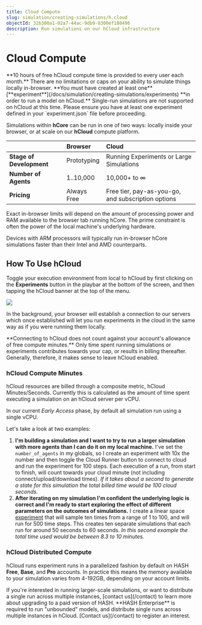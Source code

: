 ```yaml
---
title: Cloud Compute
slug: simulation/creating-simulations/h.cloud
objectId: 32b300a1-02a7-44ac-9db9-8300ef180496
description: Run simulations on our hCloud infrastructure
---
```


# Cloud Compute

<Hint style="success">
**10 hours of free hCloud compute time is provided to every user each month.**  
There are no limitations or caps on your ability to simulate things locally in-browser.
</Hint>

<Hint style="info">
**You must have created at least one** [**experiment**](/docs/simulation/creating-simulations/experiments) **in order to run a model on hCloud.**  
Single-run simulations are not supported on hCloud at this time. Please ensure you have at least one experiment defined in your `experiment.json` file before proceeding.
</Hint>

Simulations within **hCore** can be run in one of two ways: locally inside your browser, or at scale on our **hCloud** compute platform.

<!-- prettier-ignore -->
|  | **Browser** | **Cloud** |
| :--- | :--- | :--- |
| **Stage of Development** | Prototyping | Running Experiments or Large Simulations |
| **Number of Agents** | 1..10,000 | 10,000+ to ∞ |
| **Pricing** | Always Free | Free tier, pay-as-you-go, and subscription options |

Exact in-browser limits will depend on the amount of processing power and RAM available to the browser tab running hCore. The prime constraint is often the power of the local machine's underlying hardware.

<Hint style="warning">
Devices with ARM processors will typically run in-browser hCore simulations faster than their Intel and AMD counterparts.
</Hint>

## How To Use hCloud

Toggle your execution environment from local to hCloud by first clicking on the **Experiments** button in the playbar at the bottom of the screen, and then tapping the hCloud banner at the top of the menu.

![](https://cdn-us1.hash.ai/site/docs/screen-shot-2020-09-11-at-11.06.42-am.png)

In the background, your browser will establish a connection to our servers which once established will let you run experiments in the cloud in the same way as if you were running them locally.

<Hint style="info">
**Connecting to hCloud does not count against your account's allowance of free compute minutes.** Only time spent running simulations or experiments contributes towards your cap, or results in billing thereafter. Generally, therefore, it makes sense to leave hCloud enabled.
</Hint>

### hCloud Compute Minutes

hCloud resources are billed through a composite metric, hCloud Minutes/Seconds. Currently this is calculated as the amount of time spent executing a simulation on an hCloud server per vCPU.

In our current _Early Access_ phase, by default all simulation run using a single vCPU.

Let's take a look at two examples:

1. **I'm building a simulation and I want to try to run a larger simulation with more agents than I can do it on my local machine.** I've set the `number_of_agents` in my globals, so I create an experiment with 10x the number and then toggle the Cloud Runner button to connect to cloud and run the experiment for 100 steps. Each execution of a run, from start to finish, will count towards your cloud minute \(not including connect/upload/download times\). _If it takes about a second to generate a state for this simulation the total billed time would be 100 cloud seconds._
1. **After iterating on my simulation I'm confident the underlying logic is correct and I'm ready to start exploring the effect of different parameters on the outcomes of simulations.** I create a linear space [experiment](/docs/simulation/creating-simulations/experiments/) that will sample ten times from a range of 1 to 100, and will run for 500 time steps. This creates ten separate simulations that each run for around 50 seconds to 60 seconds. _In this second example the total time used would be between 8.3 to 10 minutes._

### hCloud Distributed Compute

hCloud runs experiment runs in a parallelized fashion by default on HASH **Free**, **Base**, and **Pro** accounts. In practice this means the memory available to your simulation varies from 4-192GB, depending on your account limits.

<Hint style="success">
If you're interested in running larger-scale simulations, or want to distribute a single run across multiple instances, [contact us](/contact) to learn more about upgrading to a paid version of HASH.
</Hint>

<Hint style="info">
**HASH Enterprise** is required to run "unbounded" models, and distribute single runs across multiple instances in hCloud. [Contact us](/contact) to register an interest.
</Hint>
